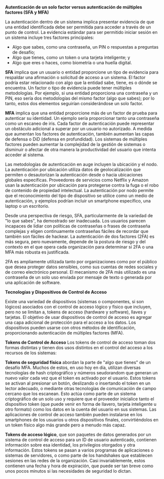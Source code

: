 **Autenticación de un solo factor versus autenticación de múltiples factores (SFA y MFA)**

La autenticación dentro de un sistema implica presentar evidencia de que una entidad identificada debe ser permitida para acceder a través de un punto de control. La evidencia estándar para ser permitido 
iniciar sesión en un sistema incluye tres factores principales:

- Algo que sabes, como una contraseña, un PIN o respuestas a preguntas de desafío;
- Algo que tienes, como un token o una tarjeta inteligente; y
- Algo que eres o haces, como biometría o una huella digital.


**SFA** implica que un usuario o entidad proporcione un tipo de evidencia para respaldar una afirmación o solicitud de acceso a un sistema. El factor podría estar relacionado con algo que la entidad sabe, 
tiene, es o dónde se encuentra. Un factor o tipo de evidencia puede tener múltiples metodologías. Por ejemplo, si una entidad proporciona una contraseña y un PIN, eso sería dos metodologías del mismo 
factor (algo que sabes); por lo tanto, estos dos elementos seguirían considerándose un solo factor.

**MFA** implica que una entidad proporcione más de un factor de prueba para autenticar su identidad. Un ejemplo sería proporcionar tanto una contraseña como un escaneo de iris. Cada factor de autenticación 
puede representar un obstáculo adicional a superar por un usuario no autorizado. A medida que aumentan los factores de autenticación, también aumentan las capas de defensa o DiD (defensa en profundidad). 
Los sistemas de múltiples factores pueden aumentar la complejidad de la gestión de sistemas o disminuir o afectar de otra manera la productividad del usuario que intenta acceder al sistema.

Las metodologías de autenticación en auge incluyen la ubicación y el nodo. La autenticación por ubicación utiliza datos de geolocalización que permiten o desautorizan la autenticación desde o hacia
ubicaciones globales específicas. Proveedores de servicios como Netflix y Amazon usan la autenticación por ubicación para protegerse contra la fuga o el robo de contenido de propiedad intelectual. 
La autenticación por nodo permite que el reconocimiento del tipo de dispositivo se utilice como un medio de autenticación, y ejemplos podrían incluir un smartphone específico, una laptop o un escritorio.

Desde una perspectiva de riesgo, SFA, particularmente de la variedad de "lo que sabes", ha demostrado ser inadecuada. Los usuarios parecen incapaces de lidiar con políticas de contraseñas o frases de
contraseña complejas y eligen continuamente contraseñas fáciles de recordar que también son fáciles de hackear. La autenticación de dos factores (2FA) es más segura, pero nuevamente, depende de la postura 
de riesgo y del contexto en el que opera cada organización para determinar si 2FA o una MFA más robusta es justificada.

2FA es ampliamente utilizada tanto por organizaciones como por el público que desea proteger datos sensibles, como sus cuentas de redes sociales y de correo electrónico personal. El mecanismo de 2FA 
más utilizado es una contraseña de un solo uso enviada por mensaje de texto o generada por una aplicación de software.

**Tecnologías y Dispositivos de Control de Acceso**

Existe una variedad de dispositivos (sistemas o componentes, si son lógicos) asociados con el control de acceso lógico y físico que incluyen, pero no se limitan a, tokens de acceso (hardware y software),
llaves y tarjetas. El objetivo de usar dispositivos de control de acceso es agregar una capa adicional de protección para el acceso a los datos. Los dispositivos pueden usarse con otros métodos de 
identificación, proporcionando autenticación de múltiples factores (MFA).

**Tokens de Control de Acceso**
Los tokens de control de acceso toman dos formas distintas y tienen dos usos distintos en el control del acceso a los recursos de los sistemas:

**Tokens de seguridad física** abordan la parte de "algo que tienes" de un desafío MFA. Muchos de estos, en uso hoy en día, utilizan diversas tecnologías de hash criptográfico y números seudorandom que generan un nuevo valor cada vez que el token es activado por el usuario. Estos tokens se activan al presionar un botón, deslizando o insertando el token en un lector adecuado, o mediante otras tecnologías de comunicación de campo cercano que los escanean. Esto actúa como parte de un sistema criptográfico de un solo uso y requiere que el proveedor inicialice tanto el dispositivo token (que puede venir en forma de llavero, tarjeta inteligente u otro formato) como los datos en la cuenta del usuario en sus sistemas. Las aplicaciones de control de acceso también pueden instalarse en los smartphones de los usuarios u otros dispositivos finales, convirtiéndolos en un token físico algo más grande pero a menudo más capaz.

**Tokens de acceso lógico**, que son paquetes de datos generados por un sistema de control de acceso para un ID de usuario autenticado, contienen información sobre esa identidad, los privilegios otorgados y otra información. Estos tokens se pasan a varios programas de aplicaciones o sistemas de servidores, o como parte de los handshakes que establecen sesiones en las redes de la organización. Casi invariablemente, estos contienen una fecha y hora de expiración, que puede ser tan breve como unos pocos minutos si las necesidades de seguridad lo dictan.
